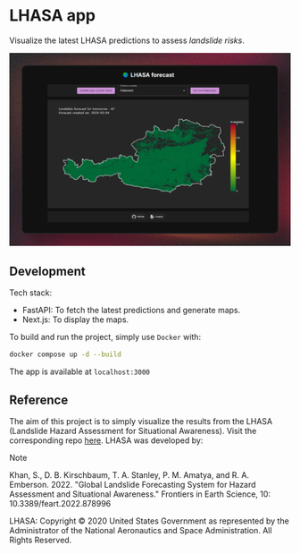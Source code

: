 # LHASA app

Visualize the latest LHASA predictions to assess *landslide risks*.

![](screenshot/screenshot.png)

## Development

Tech stack:

- FastAPI: To fetch the latest predictions and generate maps.
- Next.js: To display the maps.

To build and run the project, simply use `Docker` with:

```bash
docker compose up -d --build
```

The app is available at `localhost:3000`

## Reference

The aim of this project is to simply visualize the results from the LHASA
(Landslide Hazard Assessment for Situational Awareness). Visit the corresponding
repo [here](https://github.com/nasa/LHASA). LHASA was developed by:

> [!NOTE]
> Khan, S., D. B. Kirschbaum, T. A. Stanley, P. M. Amatya, and R. A. Emberson. 2022. "Global Landslide Forecasting System for Hazard Assessment and Situational Awareness." Frontiers in Earth Science, 10: 10.3389/feart.2022.878996

LHASA:
Copyright © 2020 United States Government as represented by the Administrator of the National Aeronautics and Space Administration. All Rights Reserved.